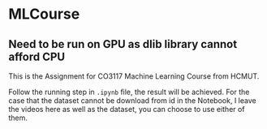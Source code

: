 # MLCourse
## Need to be run on GPU as dlib library cannot afford CPU
This is the Assignment for CO3117 Machine Learning Course from HCMUT.

Follow the running step in `.ipynb` file, the result will be achieved. For the case that the dataset cannot be download from id in the Notebook, I leave the videos here as well as the dataset, you can choose to use either of them.

